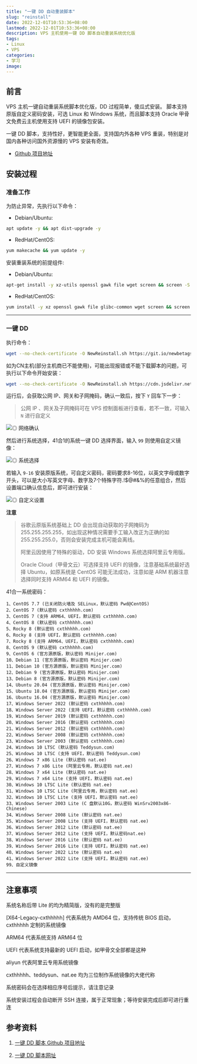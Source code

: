 ```yaml
---
title: "一键 DD 自动重装脚本"
slug: "reinstall"
date: 2022-12-01T10:53:36+08:00
lastmod: 2022-12-01T10:53:36+08:00
description: VPS 主机使用一键 DD 脚本自动重装系统优化版
tags:
- Linux
- VPS
categories:
- 学习
image: 
---
```


## 前言

VPS 主机一键自动重装系统脚本优化版，DD 过程简单，傻瓜式安装。 脚本支持原版自定义密码安装，可选 Linux 和 Windows 系统，而且脚本支持 Oracle 甲骨文免费云主机使用支持 UEFI 的镜像包安装。

一键 DD 脚本，支持性好，更智能更全面，支持国内外各种 VPS 重装，特别是对国内各种访问国外资源慢的 VPS 安装有奇效。

- [Github 项目地址](https://github.com/fcurrk/reinstall)

## 安装过程

### 准备工作

为防止异常，先执行以下命令：

- Debian/Ubuntu:

```bash
apt update -y && apt dist-upgrade -y
```

- RedHat/CentOS:

```bash
yum makecache && yum update -y
```

安装重装系统的前提组件:

- Debian/Ubuntu:

```bash
apt-get install -y xz-utils openssl gawk file wget screen && screen -S os
```

- RedHat/CentOS:

```bash
yum install -y xz openssl gawk file glibc-common wget screen && screen -S os
```

---

### 一键 DD

执行命令：

```bash
wget --no-check-certificate -O NewReinstall.sh https://git.io/newbetags && chmod a+x NewReinstall.sh && bash NewReinstall.sh
```

如为CN主机(部分主机商已不能使用)，可能出现报错或不能下载脚本的问题，可执行以下命令开始安装：

```bash
wget --no-check-certificate -O NewReinstall.sh https://cdn.jsdelivr.net/gh/fcurrk/reinstall@master/NewReinstall.sh && chmod a+x NewReinstall.sh && bash NewReinstall.sh
```

运行后，会获取公网 IP、网关和子网掩码，确认一致后，按下 `Y` 回车下一步：
> 公网 IP 、网关及子网掩码可在 VPS 控制面板进行查看，若不一致，可输入 `N` 进行自定义

![◎ 网络确认](1.png)

然后进行系统选择，41合1的系统一键 DD 选择界面，输入 `99` 则使用自定义镜像：

![◎ 系统选择](2.png)

若输入 `9-16` 安装原版系统，可自定义密码，密码要求8-16位，以英文字母或数字开头，可以是大小写英文字母、数字及7个特殊字符.!$@#&%的任意组合，然后设置端口确认信息后，即可进行安装：

![◎ 自定义设置](3.png)

**注意**

  > 谷歌云原版系统基础上 DD 会出现自动获取的子网掩码为255.255.255.255，如出现这种情况需要手工输入改正为正确的如255.255.255.0，否则会安装完成主机可能会离线。
  > 
  > 阿里云因使用了特殊的驱动，DD 安装 Windows 系统选择阿里云专用版。
  > 
  > Oracle Cloud（甲骨文云）可选择支持 UEFI 的镜像，注意基础系统最好选择 Ubuntu，如原系统是 CentOS 可能无法成功，注意如是 ARM 机器注意选择同时支持 ARM64 和 UEFI 的镜像。


41合一系统密码：

```
1、CentOS 7.7 (已关闭防火墙及 SELinux，默认密码 Pwd@CentOS)
2、CentOS 7 (默认密码 cxthhhhh.com)
3、CentOS 7 (支持 ARM64、UEFI，默认密码 cxthhhhh.com)
4、CentOS 8 (默认密码 cxthhhhh.com)
5、Rocky 8 (默认密码 cxthhhhh.com)
6、Rocky 8 (支持 UEFI，默认密码 cxthhhhh.com)
7、Rocky 8 (支持 ARM64、UEFI，默认密码 cxthhhhh.com)
8、CentOS 9 (默认密码 cxthhhhh.com)
9、CentOS 6 (官方源原版，默认密码 Minijer.com)
10、Debian 11 (官方源原版，默认密码 Minijer.com)
11、Debian 10 (官方源原版，默认密码 Minijer.com)
12、Debian 9 (官方源原版，默认密码 Minijer.com)
13、Debian 8 (官方源原版，默认密码 Minijer.com)
14、Ubuntu 20.04 (官方源原版，默认密码 Minijer.com)
15、Ubuntu 18.04 (官方源原版，默认密码 Minijer.com)
16、Ubuntu 16.04 (官方源原版，默认密码 Minijer.com)
17、Windows Server 2022 (默认密码 cxthhhhh.com)
18、Windows Server 2022 (支持 UEFI，默认密码 cxthhhhh.com)
19、Windows Server 2019 (默认密码 cxthhhhh.com)
20、Windows Server 2016 (默认密码 cxthhhhh.com)
21、Windows Server 2012 (默认密码 cxthhhhh.com)
22、Windows Server 2008 (默认密码 cxthhhhh.com)
23、Windows Server 2003 (默认密码 cxthhhhh.com)
24、Windows 10 LTSC (默认密码 Teddysun.com)
25、Windows 10 LTSC (支持 UEFI，默认密码 Teddysun.com)
26、Windows 7 x86 Lite (默认密码 nat.ee)
27、Windows 7 x86 Lite (阿里云专用，默认密码 nat.ee)
28、Windows 7 x64 Lite (默认密码 nat.ee)
29、Windows 7 x64 Lite (支持 UEFI，默认密码 nat.ee)
30、Windows 10 LTSC Lite (默认密码 nat.ee)
31、Windows 10 LTSC Lite (阿里云专用，默认密码 nat.ee)
32、Windows 10 LTSC Lite (支持 UEFI，默认密码 nat.ee)
33、Windows Server 2003 Lite (C 盘默认10G，默认密码 WinSrv2003x86-Chinese)
34、Windows Server 2008 Lite (默认密码 nat.ee)
35、Windows Server 2008 Lite (支持 UEFI，默认密码 nat.ee)
36、Windows Server 2012 Lite (默认密码 nat.ee)
37、Windows Server 2012 Lite (支持 UEFI，默认密码nat.ee)
38、Windows Server 2016 Lite (默认密码 nat.ee)
39、Windows Server 2016 Lite (支持 UEFI，默认密码 nat.ee)
40、Windows Server 2022 Lite (默认密码 nat.ee)
41、Windows Server 2022 Lite (支持 UEFI，默认密码 nat.ee)
99、自定义镜像
```

---

## 注意事项

系统名称后带 Lite 的均为精简版，没有的是完整版

[X64-Legacy-cxthhhhh] 代表系统为 AMD64 位，支持传统 BIOS 启动，cxthhhhh 定制的系统镜像

ARM64 代表系统支持 ARM64 位

UEFI 代表系统支持最新的 UEFI 启动，如甲骨文全部都是这种

aliyun 代表阿里云专用系统镜像

cxthhhhh、teddysun、nat.ee 均为三位制作系统镜像的大佬代称

系统密码会在选择相应序号后提示，请注意记录

系统安装过程会自动断开 SSH 连接，属于正常现象；等待安装完成后即可进行重连

## 参考资料

1. [一键 DD 脚本 Github 项目地址](https://github.com/fcurrk/reinstall)

2. [一键 DD 脚本网址](https://git.beta.gs/)